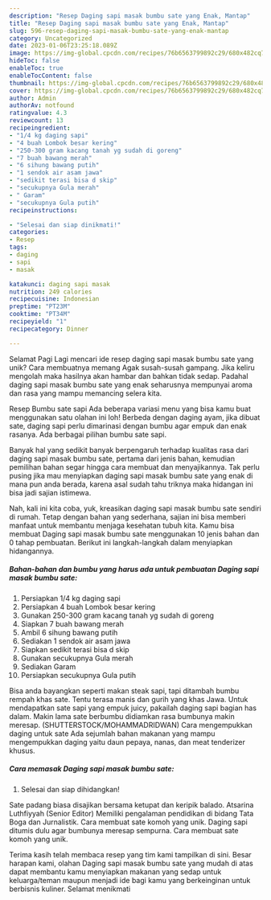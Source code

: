 ```yaml
---
description: "Resep Daging sapi masak bumbu sate yang Enak, Mantap"
title: "Resep Daging sapi masak bumbu sate yang Enak, Mantap"
slug: 596-resep-daging-sapi-masak-bumbu-sate-yang-enak-mantap
category: Uncategorized
date: 2023-01-06T23:25:18.089Z
image: https://img-global.cpcdn.com/recipes/76b6563799892c29/680x482cq70/daging-sapi-masak-bumbu-sate-foto-resep-utama.jpg
hideToc: false
enableToc: true
enableTocContent: false
thumbnail: https://img-global.cpcdn.com/recipes/76b6563799892c29/680x482cq70/daging-sapi-masak-bumbu-sate-foto-resep-utama.jpg
cover: https://img-global.cpcdn.com/recipes/76b6563799892c29/680x482cq70/daging-sapi-masak-bumbu-sate-foto-resep-utama.jpg
author: Admin
authorAv: notfound
ratingvalue: 4.3
reviewcount: 13
recipeingredient:
- "1/4 kg daging sapi"
- "4 buah Lombok besar kering"
- "250-300 gram kacang tanah yg sudah di goreng"
- "7 buah bawang merah"
- "6 sihung bawang putih"
- "1 sendok air asam jawa"
- "sedikit terasi bisa d skip"
- "secukupnya Gula merah"
- " Garam"
- "secukupnya Gula putih"
recipeinstructions:

- "Selesai dan siap dinikmati!"
categories:
- Resep
tags:
- daging
- sapi
- masak

katakunci: daging sapi masak 
nutrition: 249 calories
recipecuisine: Indonesian
preptime: "PT23M"
cooktime: "PT34M"
recipeyield: "1"
recipecategory: Dinner

---
```



Selamat Pagi Lagi mencari ide resep daging sapi masak bumbu sate yang unik? Cara membuatnya memang Agak susah-susah gampang. Jika keliru mengolah maka hasilnya akan hambar dan bahkan tidak sedap. Padahal daging sapi masak bumbu sate yang enak seharusnya mempunyai aroma dan rasa yang mampu memancing selera kita.


Resep Bumbu sate sapi Ada beberapa variasi menu yang bisa kamu buat menggunakan satu olahan ini loh! Berbeda dengan daging ayam, jika dibuat sate, daging sapi perlu dimarinasi dengan bumbu agar empuk dan enak rasanya. Ada berbagai pilihan bumbu sate sapi.

Banyak hal yang sedikit banyak berpengaruh terhadap kualitas rasa dari daging sapi masak bumbu sate, pertama dari jenis bahan, kemudian pemilihan bahan segar hingga cara membuat dan menyajikannya. Tak perlu pusing jika mau menyiapkan daging sapi masak bumbu sate yang enak di mana pun anda berada, karena asal sudah tahu triknya maka hidangan ini bisa jadi sajian istimewa.


Nah, kali ini kita coba, yuk, kreasikan daging sapi masak bumbu sate sendiri di rumah. Tetap dengan bahan yang sederhana, sajian ini bisa memberi manfaat untuk membantu menjaga kesehatan tubuh kita. Kamu bisa membuat Daging sapi masak bumbu sate menggunakan 10 jenis bahan dan 0 tahap pembuatan. Berikut ini langkah-langkah dalam menyiapkan hidangannya.

<!--inarticleads1-->

##### Bahan-bahan dan bumbu yang harus ada untuk pembuatan Daging sapi masak bumbu sate:

1. Persiapkan 1/4 kg daging sapi
1. Persiapkan 4 buah Lombok besar kering
1. Gunakan 250-300 gram kacang tanah yg sudah di goreng
1. Siapkan 7 buah bawang merah
1. Ambil 6 sihung bawang putih
1. Sediakan 1 sendok air asam jawa
1. Siapkan sedikit terasi bisa d skip
1. Gunakan secukupnya Gula merah
1. Sediakan  Garam
1. Persiapkan secukupnya Gula putih


Bisa anda bayangkan seperti makan steak sapi, tapi ditambah bumbu rempah khas sate. Tentu terasa manis dan gurih yang khas Jawa. Untuk mendapatkan sate sapi yang empuk juicy, pakailah daging sapi bagian has dalam. Makin lama sate berbumbu didiamkan rasa bumbunya makin meresap. (SHUTTERSTOCK/MOHAMMADRIDWAN) Cara mengempukkan daging untuk sate Ada sejumlah bahan makanan yang mampu mengempukkan daging yaitu daun pepaya, nanas, dan meat tenderizer khusus. 

<!--inarticleads2-->

##### Cara memasak Daging sapi masak bumbu sate:


1. Selesai dan siap dihidangkan!

Sate padang biasa disajikan bersama ketupat dan keripik balado. Atsarina Luthfiyyah (Senior Editor) Memiliki pengalaman pendidikan di bidang Tata Boga dan Jurnalistik. Cara membuat sate komoh yang unik. Daging sapi ditumis dulu agar bumbunya meresap sempurna. Cara membuat sate komoh yang unik. 

Terima kasih telah membaca resep yang tim kami tampilkan di sini. Besar harapan kami, olahan Daging sapi masak bumbu sate yang mudah di atas dapat membantu kamu menyiapkan makanan yang sedap untuk keluarga/teman maupun menjadi ide bagi kamu yang berkeinginan untuk berbisnis kuliner. Selamat menikmati

